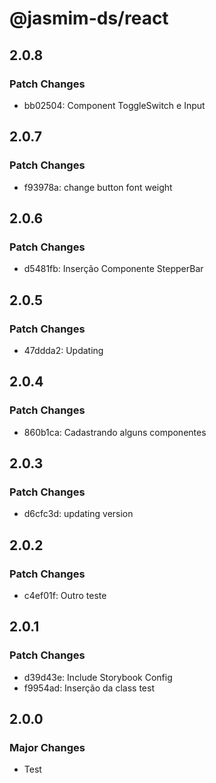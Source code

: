 # @jasmim-ds/react

## 2.0.8

### Patch Changes

- bb02504: Component ToggleSwitch e Input

## 2.0.7

### Patch Changes

- f93978a: change button font weight

## 2.0.6

### Patch Changes

- d5481fb: Inserção Componente StepperBar

## 2.0.5

### Patch Changes

- 47ddda2: Updating

## 2.0.4

### Patch Changes

- 860b1ca: Cadastrando alguns componentes

## 2.0.3

### Patch Changes

- d6cfc3d: updating version

## 2.0.2

### Patch Changes

- c4ef01f: Outro teste

## 2.0.1

### Patch Changes

- d39d43e: Include Storybook Config
- f9954ad: Inserção da class test

## 2.0.0

### Major Changes

- Test
